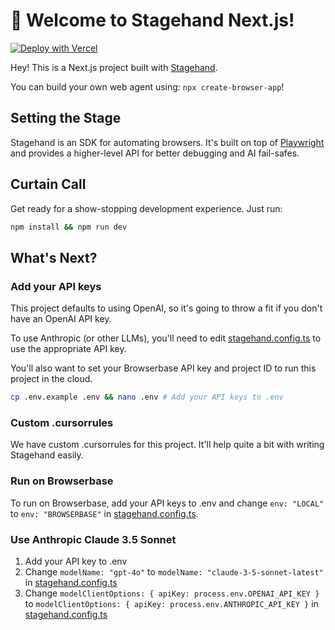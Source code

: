 # 🤘 Welcome to Stagehand Next.js!

[![Deploy with Vercel](https://vercel.com/button)](https://vercel.com/new/clone?repository-url=https%3A%2F%2Fgithub.com%2Fbrowserbase%2Fstagehand-nextjs-quickstart&env=BROWSERBASE_API_KEY,BROWSERBASE_PROJECT_ID,OPENAI_API_KEY&envDescription=Browserbase%20credentials%20%2B%20OpenAI.%20You%20can%20configure%20your%20project%20to%20use%20Anthropic%20or%20a%20custom%20LLMClient%20in%20stagehand.config.ts&project-name=stagehand-nextjs&repository-name=stagehand-nextjs)

Hey! This is a Next.js project built with [Stagehand](https://github.com/browserbase/stagehand).

You can build your own web agent using: `npx create-browser-app`!

## Setting the Stage

Stagehand is an SDK for automating browsers. It's built on top of [Playwright](https://playwright.dev/) and provides a higher-level API for better debugging and AI fail-safes.

## Curtain Call

Get ready for a show-stopping development experience. Just run:

```bash
npm install && npm run dev
```

## What's Next?

### Add your API keys

This project defaults to using OpenAI, so it's going to throw a fit if you don't have an OpenAI API key.

To use Anthropic (or other LLMs), you'll need to edit [stagehand.config.ts](stagehand.config.ts) to use the appropriate API key.

You'll also want to set your Browserbase API key and project ID to run this project in the cloud.

```bash
cp .env.example .env && nano .env # Add your API keys to .env
```

### Custom .cursorrules

We have custom .cursorrules for this project. It'll help quite a bit with writing Stagehand easily.

### Run on Browserbase

To run on Browserbase, add your API keys to .env and change `env: "LOCAL"` to `env: "BROWSERBASE"` in [stagehand.config.ts](stagehand.config.ts).

### Use Anthropic Claude 3.5 Sonnet

1. Add your API key to .env
2. Change `modelName: "gpt-4o"` to `modelName: "claude-3-5-sonnet-latest"` in [stagehand.config.ts](stagehand.config.ts)
3. Change `modelClientOptions: { apiKey: process.env.OPENAI_API_KEY }` to `modelClientOptions: { apiKey: process.env.ANTHROPIC_API_KEY }` in [stagehand.config.ts](stagehand.config.ts)
